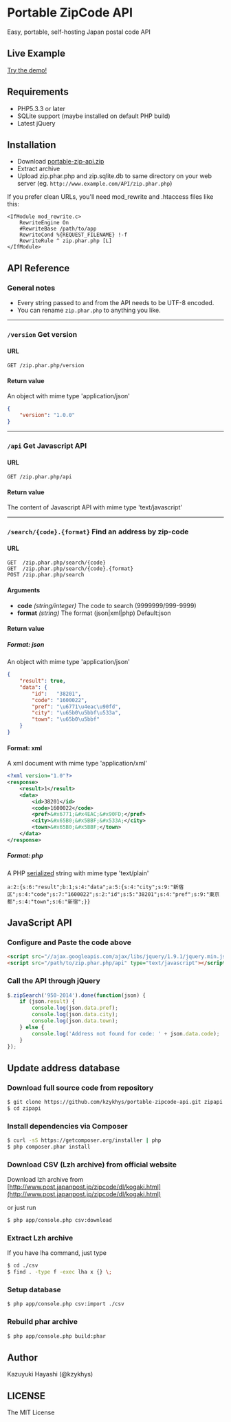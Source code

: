 Portable ZipCode API
====================

Easy, portable, self-hosting Japan postal code API

Live Example
-------------------------------------------------------------------------------------------------------

[Try the demo!](http://zipapi.pagodabox.com/)

Requirements
-------------------------------------------------------------------------------------------------------

* PHP5.3.3 or later
* SQLite support (maybe installed on default PHP build)
* Latest jQuery

Installation
-------------------------------------------------------------------------------------------------------

* Download [portable-zip-api.zip](http://kzykhys.github.com/portable-zipcode-api/releases/portable-zip-api.zip)
* Extract archive
* Upload zip.phar.php and zip.sqlite.db to same directory on your web server (eg. `http://www.example.com/API/zip.phar.php`)

If you prefer clean URLs, you'll need mod_rewrite and .htaccess files like this:

```
<IfModule mod_rewrite.c>
    RewriteEngine On
    #RewriteBase /path/to/app
    RewriteCond %{REQUEST_FILENAME} !-f
    RewriteRule ^ zip.phar.php [L]
</IfModule>
```

API Reference
-------------------------------------------------------------------------------------------------------

### General notes

* Every string passed to and from the API needs to be UTF-8 encoded.
* You can rename `zip.phar.php` to anything you like.

-------------------------------------------------------------------------------------------------------

### `/version` Get version

#### URL

```
GET /zip.phar.php/version
```

#### Return value

An object with mime type 'application/json'

``` json
{
    "version": "1.0.0"
}
```

-------------------------------------------------------------------------------------------------------

### `/api` Get Javascript API

#### URL

```
GET /zip.phar.php/api
```

#### Return value

The content of Javascript API with mime type 'text/javascript'

-------------------------------------------------------------------------------------------------------

### `/search/{code}.{format}` Find an address by zip-code

#### URL

```
GET  /zip.phar.php/search/{code}
GET  /zip.phar.php/search/{code}.{format}
POST /zip.phar.php/search
```

#### Arguments

* **code** *(string/integer)* The code to search (9999999/999-9999)
* **format** *(string)* The format (json|xml|php) Default:json

#### Return value

##### Format: json

An object with mime type 'application/json'

``` json
{
    "result": true,
    "data": {
        "id":   "38201",
        "code": "1600022",
        "pref": "\u6771\u4eac\u90fd",
        "city": "\u65b0\u5bbf\u533a",
        "town": "\u65b0\u5bbf"
    }
}
```

#### Format: xml

A xml document with mime type 'application/xml'

``` xml
<?xml version="1.0"?>
<response>
    <result>1</result>
    <data>
        <id>38201</id>
        <code>1600022</code>
        <pref>&#x6771;&#x4EAC;&#x90FD;</pref>
        <city>&#x65B0;&#x5BBF;&#x533A;</city>
        <town>&#x65B0;&#x5BBF;</town>
    </data>
</response>
```

##### Format: php

A PHP [serialized](http://www.php.net/manual/en/function.serialize.php) string with mime type 'text/plain'

```
a:2:{s:6:"result";b:1;s:4:"data";a:5:{s:4:"city";s:9:"新宿区";s:4:"code";s:7:"1600022";s:2:"id";s:5:"38201";s:4:"pref";s:9:"東京都";s:4:"town";s:6:"新宿";}}
```

JavaScript API
-------------------------------------------------------------------------------------------------------

### Configure and Paste the code above

``` html
<script src="//ajax.googleapis.com/ajax/libs/jquery/1.9.1/jquery.min.js"></script>
<script src="/path/to/zip.phar.php/api" type="text/javascript"></script>
```

### Call the API through jQuery

``` javascript
$.zipSearch('950-2014').done(function(json) {
    if (json.result) {
        console.log(json.data.pref);
        console.log(json.data.city);
        console.log(json.data.town);
    } else {
        console.log('Address not found for code: ' + json.data.code);
    }
});
```

Update address database
-------------------------------------------------------------------------------------------------------

### Download full source code from repository

``` sh
$ git clone https://github.com/kzykhys/portable-zipcode-api.git zipapi
$ cd zipapi
```

### Install dependencies via Composer

``` sh
$ curl -sS https://getcomposer.org/installer | php
$ php composer.phar install
```

### Download CSV (Lzh archive) from official website

Download lzh archive from [http://www.post.japanpost.jp/zipcode/dl/kogaki.html](http://www.post.japanpost.jp/zipcode/dl/kogaki.html)

or just run

``` sh
$ php app/console.php csv:download
```

### Extract Lzh archive

If you have lha command, just type

``` sh
$ cd ./csv
$ find . -type f -exec lha x {} \;
```

### Setup database

``` sh
$ php app/console.php csv:import ./csv
```

### Rebuild phar archive

``` sh
$ php app/console.php build:phar
```

Author
-------------------------------------------------------------------------------------------------------

Kazuyuki Hayashi (@kzykhys)

LICENSE
-------------------------------------------------------------------------------------------------------

The MIT License

